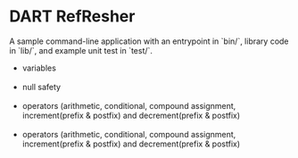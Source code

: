 <h1>
DART RefResher
</h1>
</b>
<p>
A sample command-line application with an entrypoint in `bin/`, library code
in `lib/`, and example unit test in `test/`.
</p>
<ul>
<li>
variables
</li>
<br/>

<li>
null safety
</li>
<br/>

<li>
operators (arithmetic, conditional, compound assignment, increment(prefix & postfix) and decrement(prefix & postfix)
</li>
<br/>

<li>
operators (arithmetic, conditional, compound assignment, increment(prefix & postfix) and decrement(prefix & postfix)
</li>
<br/>
</ul>
